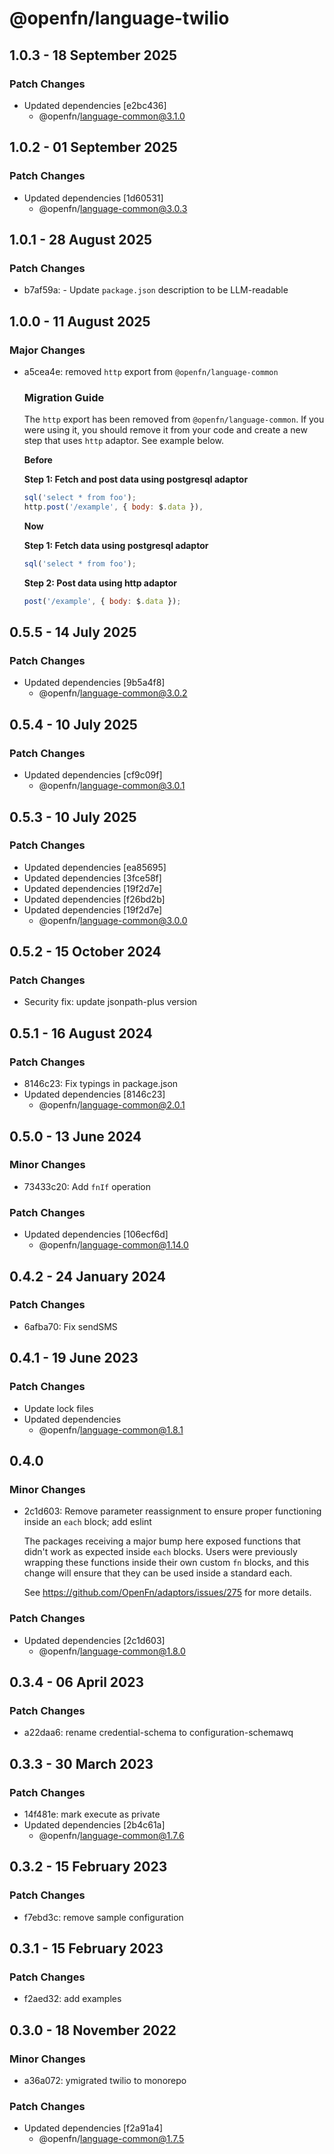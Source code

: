 # @openfn/language-twilio

## 1.0.3 - 18 September 2025

### Patch Changes

- Updated dependencies \[e2bc436]
  - @openfn/language-common@3.1.0

## 1.0.2 - 01 September 2025

### Patch Changes

- Updated dependencies \[1d60531]
  - @openfn/language-common@3.0.3

## 1.0.1 - 28 August 2025

### Patch Changes

- b7af59a: - Update `package.json` description to be LLM-readable

## 1.0.0 - 11 August 2025

### Major Changes

- a5cea4e: removed `http` export from `@openfn/language-common`

  ### Migration Guide

  The `http` export has been removed from `@openfn/language-common`. If you were
  using it, you should remove it from your code and create a new step that uses
  `http` adaptor. See example below.

  **Before**

  **Step 1: Fetch and post data using postgresql adaptor**

  ```js
  sql('select * from foo');
  http.post('/example', { body: $.data }),
  ```

  **Now**

  **Step 1: Fetch data using postgresql adaptor**

  ```js
  sql('select * from foo');
  ```

  **Step 2: Post data using http adaptor**

  ```js
  post('/example', { body: $.data });
  ```

## 0.5.5 - 14 July 2025

### Patch Changes

- Updated dependencies \[9b5a4f8]
  - @openfn/language-common@3.0.2

## 0.5.4 - 10 July 2025

### Patch Changes

- Updated dependencies \[cf9c09f]
  - @openfn/language-common@3.0.1

## 0.5.3 - 10 July 2025

### Patch Changes

- Updated dependencies \[ea85695]
- Updated dependencies \[3fce58f]
- Updated dependencies \[19f2d7e]
- Updated dependencies \[f26bd2b]
- Updated dependencies \[19f2d7e]
  - @openfn/language-common@3.0.0

## 0.5.2 - 15 October 2024

### Patch Changes

- Security fix: update jsonpath-plus version

## 0.5.1 - 16 August 2024

### Patch Changes

- 8146c23: Fix typings in package.json
- Updated dependencies \[8146c23]
  - @openfn/language-common@2.0.1

## 0.5.0 - 13 June 2024

### Minor Changes

- 73433c20: Add `fnIf` operation

### Patch Changes

- Updated dependencies \[106ecf6d]
  - @openfn/language-common@1.14.0

## 0.4.2 - 24 January 2024

### Patch Changes

- 6afba70: Fix sendSMS

## 0.4.1 - 19 June 2023

### Patch Changes

- Update lock files
- Updated dependencies
  - @openfn/language-common@1.8.1

## 0.4.0

### Minor Changes

- 2c1d603: Remove parameter reassignment to ensure proper functioning inside an
  `each` block; add eslint

  The packages receiving a major bump here exposed functions that didn't work as
  expected inside `each` blocks. Users were previously wrapping these functions
  inside their own custom `fn` blocks, and this change will ensure that they can
  be used inside a standard each.

  See https://github.com/OpenFn/adaptors/issues/275 for more details.

### Patch Changes

- Updated dependencies \[2c1d603]
  - @openfn/language-common@1.8.0

## 0.3.4 - 06 April 2023

### Patch Changes

- a22daa6: rename credential-schema to configuration-schemawq

## 0.3.3 - 30 March 2023

### Patch Changes

- 14f481e: mark execute as private
- Updated dependencies \[2b4c61a]
  - @openfn/language-common@1.7.6

## 0.3.2 - 15 February 2023

### Patch Changes

- f7ebd3c: remove sample configuration

## 0.3.1 - 15 February 2023

### Patch Changes

- f2aed32: add examples

## 0.3.0 - 18 November 2022

### Minor Changes

- a36a072: ymigrated twilio to monorepo

### Patch Changes

- Updated dependencies \[f2a91a4]
  - @openfn/language-common@1.7.5
